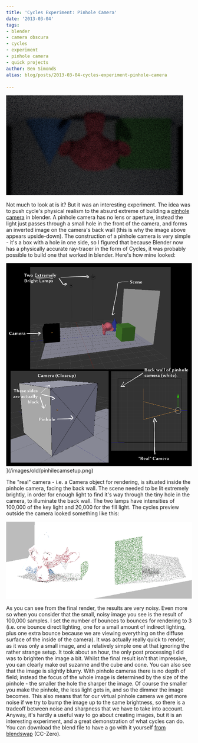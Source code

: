 ```yaml
---
title: 'Cycles Experiment: Pinhole Camera'
date: '2013-03-04'
tags:
- blender
- camera obscura
- cycles
- experiment
- pinhole camera
- quick projects
author: Ben Simonds
alias: blog/posts/2013-03-04-cycles-experiment-pinhole-camera

---
```


![obscura3 ><](/images/old/obscura3.png)

 Not much to look at is it? But it was an interesting experiment. The idea was to push cycle's physical realism to the absurd extreme of building a [pinhole camera](http://en.wikipedia.org/wiki/Pinhole_camera) in blender. A pinhole camera has no lens or aperture, instead the light just passes through a small hole in the front of the camera, and forms an inverted image on the camera's back wall (this is why the image above appears upside-down). The construction of a pinhole camera is very simple - it's a box with a hole in one side, so I figured that because Blender now has a physically accurate ray-tracer in the form of Cycles, it was probably possible to build one that worked in blender. Here's how mine looked:

![PinhileCamSetup ><](/images/old/pinhilecamsetup.png?w=872)](/images/old/pinhilecamsetup.png)


The "real" camera - i.e. a Camera object for rendering, is situated inside the pinhole camera, facing the back wall. The scene needed to be lit extremely brightly, in order for enough light to find it's way through the tiny hole in the camera, to illuminate the back wall. The two lamps have intensities of 100,000 of the key light and 20,000 for the fill light. The cycles preview outside the camera looked something like this:

![Screen Shot 2013-03-04 at 10.40.27 ><](/images/old/screen-shot-2013-03-04-at-10-40-27.png)



As you can see from the final render, the results are very noisy. Even more so when you consider that the small, noisy image you see is the result of 100,000 samples. I set the number of bounces to bounces for rendering to 3 (i.e. one bounce direct lighting, one for a small amount of indirect lighting, plus one extra bounce because we are viewing everything on the diffuse surface of the inside of the camera). It was actually really quick to render, as it was only a small image, and a relatively simple one at that ignoring the rather strange setup. It took about an hour, the only post processing I did was to brighten the image a bit. Whilst the final result isn't that impressive, you can clearly make out suzanne and the cube and cone. You can also see that the image is slightly blurry. With pinhole cameras there is no depth of field; instead the focus of the whole image is determined by the size of the pinhole - the smaller the hole the sharper the image. Of course the smaller you make the pinhole, the less light gets in, and so the dimmer the image becomes. This also means that for our virtual pinhole camera we get more noise if we try to bump the image up to the same brightness, so there is a tradeoff between noise and sharpness that we have to take into account. Anyway, it's hardly a useful way to go about creating images, but it is an interesting experiment, and a great demonstration of what cycles can do. You can download the blend file to have a go with it yourself [from blendswap](http://www.blendswap.com/blends/view/66915) (CC-Zero).



